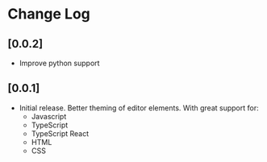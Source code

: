 # Change Log

## [0.0.2]
- Improve python support

## [0.0.1]
- Initial release. Better theming of editor elements. With great support for:
  - Javascript
  - TypeScript
  - TypeScript React
  - HTML
  - CSS